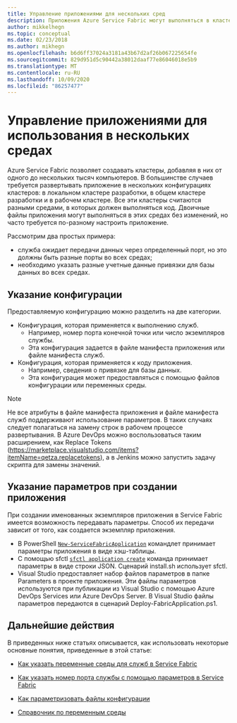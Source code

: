 ```yaml
---
title: Управление приложениями для нескольких сред
description: Приложения Azure Service Fabric могут выполняться в кластерах, содержащих от одного до нескольких тысяч компьютеров. Иногда для этих различных сред необходимо по-разному настроить приложение. В этой статье объясняется, как определить различные параметры приложения в каждой среде.
author: mikkelhegn
ms.topic: conceptual
ms.date: 02/23/2018
ms.author: mikhegn
ms.openlocfilehash: b6d6ff37024a3181a43b67d2af26b067225654fe
ms.sourcegitcommit: 829d951d5c90442a38012daaf77e86046018e5b9
ms.translationtype: MT
ms.contentlocale: ru-RU
ms.lasthandoff: 10/09/2020
ms.locfileid: "86257477"
---
```

# <a name="manage-applications-for-multiple-environments"></a>Управление приложениями для использования в нескольких средах

Azure Service Fabric позволяет создавать кластеры, добавляя в них от одного до нескольких тысяч компьютеров. В большинстве случаев требуется развертывать приложение в нескольких конфигурациях кластеров: в локальном кластере разработки, в общем кластере разработки и в рабочем кластере. Все эти кластеры считаются разными средами, в которых должен выполняться код. Двоичные файлы приложения могут выполняться в этих средах без изменений, но часто требуется по-разному настроить приложение.

Рассмотрим два простых примера:
  - служба ожидает передачи данных через определенный порт, но это должны быть разные порты во всех средах;
  - необходимо указать разные учетные данные привязки для базы данных во всех средах.

## <a name="specifying-configuration"></a>Указание конфигурации

Предоставляемую конфигурацию можно разделить на две категории.

- Конфигурация, которая применяется к выполнению служб.
  - Например, номер порта конечной точки или число экземпляров службы.
  - Эта конфигурация задается в файле манифеста приложения или файле манифеста служб.
- Конфигурация, которая применяется к коду приложения.
  - Например, сведения о привязке для базы данных.
  - Эта конфигурация может предоставляться с помощью файлов конфигурации или переменных среды.

> [!NOTE]
> Не все атрибуты в файле манифеста приложения и файле манифеста служб поддерживают использование параметров.
> В таких случаях следует полагаться на замену строк в рабочем процессе развертывания. В Azure DevOps можно воспользоваться таким расширением, как Replace Tokens (https://marketplace.visualstudio.com/items?itemName=qetza.replacetokens), а в Jenkins можно запустить задачу скрипта для замены значений.
>

## <a name="specifying-parameters-during-application-creation"></a>Указание параметров при создании приложения

При создании именованных экземпляров приложения в Service Fabric имеется возможность передавать параметры. Способ их передачи зависит от того, как создается экземпляр приложения.

  - В PowerShell [`New-ServiceFabricApplication`](/powershell/module/servicefabric/new-servicefabricapplication?view=azureservicefabricps) командлет принимает параметры приложения в виде хэш-таблицы.
  - С помощью sfctl [`sfctl application create`](./service-fabric-sfctl-application.md#sfctl-application-create) команда принимает параметры в виде строки JSON. Сценарий install.sh использует sfctl.
  - Visual Studio предоставляет набор файлов параметров в папке Parameters в проекте приложения. Эти файлы параметров используются при публикации из Visual Studio с помощью Azure DevOps Services или Azure DevOps Server. В Visual Studio файлы параметров передаются в сценарий Deploy-FabricApplication.ps1.

## <a name="next-steps"></a>Дальнейшие действия
В приведенных ниже статьях описывается, как использовать некоторые основные понятия, приведенные в этой статье:

- [Как указать переменные среды для служб в Service Fabric](service-fabric-how-to-specify-environment-variables.md)
- [Как указать номер порта службы с помощью параметров в Service Fabric](service-fabric-how-to-specify-port-number-using-parameters.md)
- [Как параметризовать файлы конфигурации](service-fabric-how-to-parameterize-configuration-files.md)

- [Справочник по переменным среды](service-fabric-environment-variables-reference.md)
